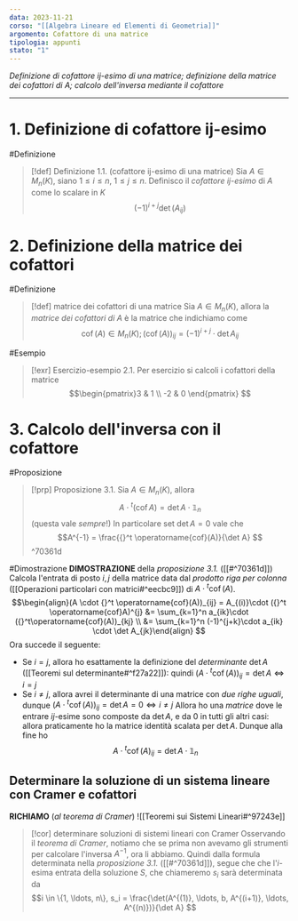 ```yaml
---
data: 2023-11-21
corso: "[[Algebra Lineare ed Elementi di Geometria]]"
argomento: Cofattore di una matrice
tipologia: appunti
stato: "1"
---
```

*Definizione di cofattore ij-esimo di una matrice; definizione della matrice dei cofattori di A; calcolo dell'inversa mediante il cofattore*
- - -
# 1. Definizione di cofattore ij-esimo
#Definizione 
>[!def] Definizione 1.1. (cofattore ij-esimo di una matrice)
>Sia $A \in M_n(K)$, siano $1 \leq i \leq n$, $1 \leq j \leq n$.
>Definisco il *cofattore ij-esimo* di $A$ come lo scalare in $K$
>$$(-1)^{i+j}\det(A_{ij})$$
# 2. Definizione della matrice dei cofattori
#Definizione 
> [!def] matrice dei cofattori di una matrice
> Sia $A \in M_n(K)$, allora la *matrice dei cofattori di* $A$ è la matrice che indichiamo come
> $$\operatorname{cof}(A) \in M_n(K); (\operatorname{cof}(A))_{ij} = (-1)^{i+j}\cdot \det A_{ij} $$

#Esempio 
> [!exr] Esercizio-esempio 2.1.
> Per esercizio si calcoli i cofattori della matrice
> $$\begin{pmatrix}3 & 1 \\ -2 & 0 \end{pmatrix} $$
# 3. Calcolo dell'inversa con il cofattore
#Proposizione 
> [!prp] Proposizione 3.1.
> Sia $A \in M_n (K)$, allora
> $$A \cdot {}^t(\operatorname{cof} A) = \det A \cdot \mathbb{1}_n $$
> (questa vale *sempre*!)
> In particolare set $\det A = 0$ vale che
> $$A^{-1} = \frac{{}^t \operatorname{cof}(A)}{\det A} $$
^70361d

#Dimostrazione 
**DIMOSTRAZIONE** della *proposizione 3.1.* ([[#^70361d]])
Calcola l'entrata di posto $i,j$ della matrice data dal *prodotto riga per colonna* ([[Operazioni particolari con matrici#^eecbc9]]) di $A \cdot {}^t \operatorname{cof}(A)$.
$$\begin{align}(A \cdot {}^t \operatorname{cof}(A))_{ij} = A_{(i)}\cdot ({}^t \operatorname{cof}A)^{j} &= \sum_{k=1}^n a_{ik}\cdot ({}^t\operatorname{cof}(A))_{kj} \\ &= \sum_{k=1}^n (-1)^{j+k}\cdot a_{ik} \cdot \det A_{jk}\end{align} $$
Ora succede il seguente:
- Se $i=j$, allora ho esattamente la definizione del *determinante* $\det A$ ([[Teoremi sul determinante#^f27a22]]): quindi $(A \cdot {}^t \operatorname{cof}(A))_{ij} = \det A \iff i=j$
- Se $i \neq j$, allora avrei il determinante di una matrice con *due righe uguali*, dunque $(A \cdot {}^t \operatorname{cof}(A))_{ij} = \det A = 0 \iff i\neq j$
Allora ho una *matrice* dove le entrare $ij$-esime sono composte da $\det A$, e da $0$ in tutti gli altri casi: allora praticamente ho la matrice identità scalata per $\det A$. Dunque alla fine ho
$$A \cdot {}^t \operatorname{cof}(A)_{ij} = \det A \cdot \mathbb{1}_n $$

## Determinare la soluzione di un sistema lineare con Cramer e cofattori
**RICHIAMO** (*al teorema di Cramer*)
![[Teoremi sui Sistemi Lineari#^97243e]]

> [!cor] determinare soluzioni di sistemi lineari con Cramer
Osservando il *teorema di Cramer*, notiamo che se prima non avevamo gli strumenti per calcolare l'inversa $A^{-1}$, ora li abbiamo.
Quindi dalla formula determinata nella *proposizione 3.1.* ([[#^70361d]]), segue che che l'$i$-esima entrata della soluzione $S$, che chiameremo $s_i$ sarà determinata da
$$i \in \{1, \ldots, n\}, s_i = \frac{\det(A^{(1)}, \ldots, b, A^{(i+1)}, \ldots, A^{(n)})}{\det A} $$
